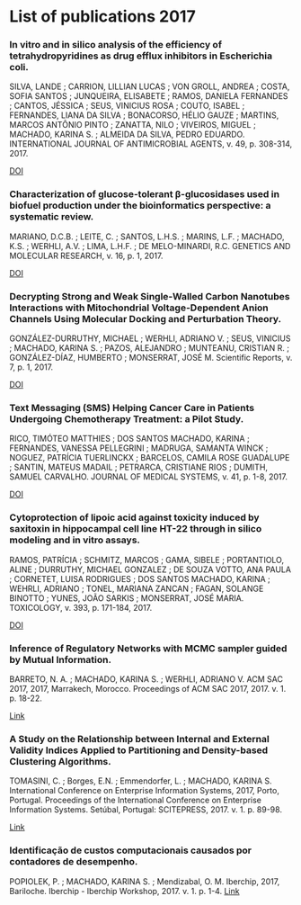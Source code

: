 # List of publications 2017

### In vitro and in silico analysis of the efficiency of tetrahydropyridines as drug efflux inhibitors in Escherichia coli.
SILVA, LANDE ; CARRION, LILLIAN LUCAS ; VON GROLL, ANDREA ; COSTA, SOFIA SANTOS ; JUNQUEIRA, ELISABETE ; RAMOS, DANIELA FERNANDES ; CANTOS, JÉSSICA ; SEUS, VINICIUS ROSA ; COUTO, ISABEL ; FERNANDES, LIANA DA SILVA ; BONACORSO, HÉLIO GAUZE ; MARTINS, MARCOS ANTÔNIO PINTO ; ZANATTA, NILO ; VIVEIROS, MIGUEL ; MACHADO, KARINA S. ; ALMEIDA DA SILVA, PEDRO EDUARDO.
INTERNATIONAL JOURNAL OF ANTIMICROBIAL AGENTS, v. 49, p. 308-314, 2017.

[DOI](https://linkinghub.elsevier.com/retrieve/pii/S0924857917300262)

### Characterization of glucose-tolerant β-glucosidases used in biofuel production under the bioinformatics perspective: a systematic review.
MARIANO, D.C.B. ; LEITE, C. ; SANTOS, L.H.S. ; MARINS, L.F. ; MACHADO, K.S. ; WERHLI, A.V. ; LIMA, L.H.F. ; DE MELO-MINARDI, R.C.
GENETICS AND MOLECULAR RESEARCH, v. 16, p. 1, 2017.

[DOI](https://pubmed.ncbi.nlm.nih.gov/28829906/)

### Decrypting Strong and Weak Single-Walled Carbon Nanotubes Interactions with Mitochondrial Voltage-Dependent Anion Channels Using Molecular Docking and Perturbation Theory.
GONZÁLEZ-DURRUTHY, MICHAEL ; WERHLI, ADRIANO V. ; SEUS, VINICIUS ; MACHADO, KARINA S. ; PAZOS, ALEJANDRO ; MUNTEANU, CRISTIAN R. ; GONZÁLEZ-DÍAZ, HUMBERTO ; MONSERRAT, JOSÉ M.
Scientific Reports, v. 7, p. 1, 2017.

[DOI](http://dx.doi.org/10.1038/s41598-017-13691-8)

### Text Messaging (SMS) Helping Cancer Care in Patients Undergoing Chemotherapy Treatment: a Pilot Study.
RICO, TIMÓTEO MATTHIES ; DOS SANTOS MACHADO, KARINA ; FERNANDES, VANESSA PELLEGRINI ; MADRUGA, SAMANTA WINCK ; NOGUEZ, PATRÍCIA TUERLINCKX ; BARCELOS, CAMILA ROSE GUADALUPE ; SANTIN, MATEUS MADAIL ; PETRARCA, CRISTIANE RIOS ; DUMITH, SAMUEL CARVALHO.
JOURNAL OF MEDICAL SYSTEMS, v. 41, p. 1-8, 2017.

[DOI](http://dx.doi.org/10.1007/s10916-017-0831-3)

### Cytoprotection of lipoic acid against toxicity induced by saxitoxin in hippocampal cell line HT-22 through in silico modeling and in vitro assays.
RAMOS, PATRÍCIA ; SCHMITZ, MARCOS ; GAMA, SIBELE ; PORTANTIOLO, ALINE ; DURRUTHY, MICHAEL GONZALEZ ; DE SOUZA VOTTO, ANA PAULA ; CORNETET, LUISA RODRIGUES ; DOS SANTOS MACHADO, KARINA ; WEHRLI, ADRIANO ; TONEL, MARIANA ZANCAN ; FAGAN, SOLANGE BINOTTO ; YUNES, JOÃO SARKIS ; MONSERRAT, JOSÉ MARIA.
TOXICOLOGY, v. 393, p. 171-184, 2017.

[DOI](https://www.sciencedirect.com/science/article/abs/pii/S0300483X1730327X?via%3Dihub)

### Inference of Regulatory Networks with MCMC sampler guided by Mutual Information.
BARRETO, N. A. ; MACHADO, KARINA S. ; WERHLI, ADRIANO V.
ACM SAC 2017, 2017, Marrakech, Morocco. Proceedings of ACM SAC 2017, 2017. v. 1. p. 18-22.

[Link](https://dl.acm.org/doi/abs/10.1145/3019612.3022189)

### A Study on the Relationship between Internal and External Validity Indices Applied to Partitioning and Density-based Clustering Algorithms.
TOMASINI, C. ; Borges, E.N. ; Emmendorfer, L. ; MACHADO, KARINA S.
International Conference on Enterprise Information Systems, 2017, Porto, Portugal. Proceedings of the International Conference on Enterprise Information Systems. Setúbal, Portugal: SCITEPRESS, 2017. v. 1. p. 89-98.

[Link](https://www.scitepress.org/PublicationsDetail.aspx?ID=wM3tLfLZsg8=&t=1)

### Identificação de custos computacionais causados por contadores de desempenho.
POPIOLEK, P. ; MACHADO, KARINA S. ; Mendizabal, O. M.
Iberchip, 2017, Bariloche. Iberchip - Iberchip Workshop, 2017. v. 1. p. 1-4.
[Link](https://www.researchgate.net/publication/320831319_Identificacao_de_custos_computacionais_causados_por_contadores_de_desempenho)
